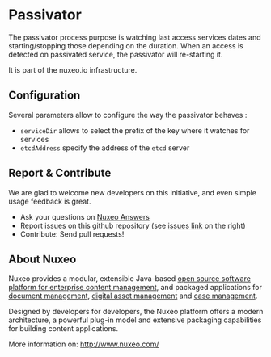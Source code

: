 

Passivator
======

The passivator process purpose is watching last access services dates and starting/stopping those depending on the duration. When an access is detected on passivated service, the passivator will re-starting it.

It is part of the nuxeo.io infrastructure.

Configuration
-------------

Several parameters allow to configure the way the passivator behaves :

 * `serviceDir` allows to select the prefix of the key where it watches for services
 * `etcdAddress` specify the address of the `etcd` server

Report & Contribute
-------------------

We are glad to welcome new developers on this initiative, and even simple usage feedback is great.
- Ask your questions on [Nuxeo Answers](http://answers.nuxeo.com)
- Report issues on this github repository (see [issues link](http://github.com/arkenio/passivator/issues) on the right)
- Contribute: Send pull requests!


About Nuxeo
-----------

Nuxeo provides a modular, extensible Java-based
[open source software platform for enterprise content management](http://www.nuxeo.com/en/products/ep),
and packaged applications for [document management](http://www.nuxeo.com/en/products/document-management),
[digital asset management](http://www.nuxeo.com/en/products/dam) and
[case management](http://www.nuxeo.com/en/products/case-management).

Designed by developers for developers, the Nuxeo platform offers a modern
architecture, a powerful plug-in model and extensive packaging
capabilities for building content applications.

More information on: <http://www.nuxeo.com/>
